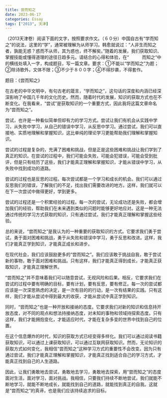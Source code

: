 ```yaml
---
title: 尝而知之
date: 2023-06-17
categories: Essay
tags: ["2013", 天津]
---
```


（2013天津卷）阅读下面的文字，按照要求作文。（６０分）中国自古有“学而知之”的说法，这里的“学”，通常被理解为从师学习。韩愈就说过：“人非生而知之者，孰能无惑？惑而不从师，其为惑也，终不解矣。”随着的发展，我们获取知识、掌握技能或懂得道理的途径日趋多元。请结合的心得和体验，在“　　　而知之“中的横线处填入一字，构成题目，写一篇文章。要求：①不能以“学而知之”为题；②除诗歌外，文体不限；③不少于８００字；④不得抄袭，不得套作。

题目：《尝而知之》

在古老的中华文明中，有句古老的箴言，“学而知之”，这句话的深度和内涵已经深深影响了中国几千年的文化历史。然而，随着时代的发展，知识的获取方式也在不断变化。在我看来，“尝试”是获取知识的一个重要方式，因此我将这篇文章命名为“尝而知之”。

尝试，也许是一种看似简单但却有力的学习方式。尝试让我们有机会从实践中学习，从失败中学习，从自己的错误中学习，从反思中学习。通过尝试，我们可以直接地、实质地理解和掌握知识，这比单纯的理论学习更能帮助我们理解和掌握知识。

尝试的过程是复杂的，充满了困难和挑战，但是正是这些困难和挑战让我们学到了真正的知识。在尝试的过程中，我们可能会失败，可能会犯错误，可能会受到批评，但是只有经历了这些，我们才能真正理解和掌握知识，才能从错误中学习，从失败中找到成功的道路。

尝试的过程也是反思的过程。每次尝试都是一个学习和成长的机会。我们可以通过反思我们的错误，了解我们的不足，找出我们需要改进的地方。这样，我们就可以在下一次尝试中做得更好，学到更多。

尝试的过程还是一个积累经验的过程。每一次的尝试，无论成功还是失败，都会增加我们的经验，帮助我们在未来遇到类似的问题时能够更好地应对。这是一种无法通过传统的学习方式获取的知识，只有通过尝试，我们才能真正理解和掌握这些经验。

总的来说，“尝而知之”是我认为的一种重要的获取知识的方式。它要求我们勇于尝试，勇于面对困难和挑战，勇于从失败和错误中学习，勇于反思和改进。这样，我们才能真正学到知识，才能真正成长和进步。

在现代社会，我们应该鼓励更多的“尝而知之”。我们应该敢于挑战自我，敢于尝试新的事物，敢于面对困难和挑战。只有这样，我们才能真正得到成长，才能真正获取知识，才能真正理解世界。

“尝而知之”并不意味着我们可以随意尝试，无视风险和后果。相反，它要求我们在尝试的过程中要有明确的目标，要有计划，要有反思，要有修正。每一次的尝试都应该是一次深思熟虑的决定，是一次有目的的行动，是一次有结果的实践。只有这样，我们才能从尝试中得到最大的收获，才能从尝试中真正学到知识。

同时，“尝而知之”也是一种开放和接纳的态度。它要求我们对新的知识和信息持开放态度，对不同的观点和想法持接纳态度，对未知的事物和领域持探索态度。只有这样，我们才能拥抱变化，才能适应时代，才能在复杂多变的世界中找到自己的位置。

在这个信息爆炸的时代，知识的获取方式已经变得多样化。我们可以通过阅读书籍获取知识，可以通过上课获取知识，可以通过互联网获取知识。然而，无论知识的获取方式如何变化，我相信“尝而知之”这种学习方式的重要性不会改变。因为只有通过尝试，我们才能真正理解和掌握知识，才能真正找到适合自己的学习方式，才能真正找到自己的人生道路。

因此，让我们勇敢地去尝试，勇敢地去学习，勇敢地去探索，用“尝而知之”的态度面对生活，面对学习，面对挑战。我相信，只要我们持续不断地尝试，我们就能不断地学习，就能不断地成长，就能找到自己的道路，就能找到真正的自我。这就是“尝而知之”的真谛，也是我们应该持续追求的目标。